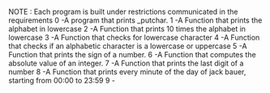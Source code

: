 NOTE : Each program is built under restrictions communicated in the requirements
0 -A program that prints _putchar.
1 -A Function that prints the alphabet in lowercase
2 -A Function that prints 10 times the alphabet in lowercase
3 -A Function that checks for lowercase character
4 -A Function that checks if an alphabetic character is a lowercase or uppercase
5 -A Function that prints the sign of a number.
6 -A Function that computes the absolute value of an integer.
7 -A Function that prints the last digit of a number
8 -A Function that prints every minute of the day of jack bauer, starting from 00:00 to 23:59
9 -

